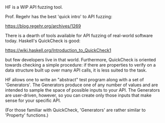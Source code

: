 HF is a WIP API fuzzing tool.

Prof. Regehr has the best 'quick intro' to API fuzzing:

  https://blog.regehr.org/archives/1269

There is a dearth of tools available for API fuzzing of real-world software
today.  Haskell's QuickCheck is good:

  https://wiki.haskell.org/Introduction_to_QuickCheck1

but few developers live in that world.  Furthermore, QuickCheck is oriented
towards checking a simple procedure: if there are properties to verify on a
data structure built up over many API calls, it is less suited to the task.

HF allows one to write an "abstract" test program along with a set
of 'Generators'.  The Generators produce one of any number of values
and are intended to sample the space of possible inputs to your API.
The Generators are user-driven, however, so you can create only those
inputs that make sense for your specific API.

(For those familiar with QuickCheck, 'Generators' are rather similar to
'Property' functions.)
